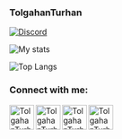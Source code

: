 
### TolgahanTurhan

[![Discord](https://img.shields.io/discord/340568729634996225?label=Discord&logo=Discord)][discord]

![My stats](https://github-readme-stats.vercel.app/api?username=SleekAssassin35&show_icons=true&count_private=true)

![Top Langs](https://github-readme-stats.vercel.app/api/top-langs/?username=SleekAssassin35&layout=compact)

### Connect with me:

[<img align="left" alt="TolgahanTurhan | Twitch" width="44px" src="https://img.icons8.com/fluent/2x/twitch.png" />][twitch]
[<img align="left" alt="TolgahanTurhan| Discord" width="44px" src="https://i.ibb.co/YtNhB1V/icons8-discord-new-logo-48.png" />][discord]
[<img align="left" alt="TolgahanTurhan | Youtube" width="44px" src="https://img.icons8.com/color/2x/youtube-play.png" />][youtube]
[<img align="left" alt="TolgahanTurhan | Instagram" width="44px" src="https://i.ibb.co/tz8skHM/icons8-instagram-48.png" />][instagram]

<br />

[discord]: https://discord.gg/khF2VavmNg
[instagram]: https://www.instagram.com/tolgahan.exe/
[twitch]: https://www.twitch.tv/sleekassasssin
[youtube]: https://oblivioncodetr.com/
